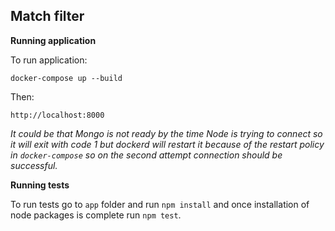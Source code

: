 Match filter
---

**Running application**

To run application:

    docker-compose up --build

Then:

    http://localhost:8000

_It could be that Mongo is not ready by the time Node is trying to connect so it will exit with code 1 but dockerd will restart it because of the restart policy in `docker-compose` so on the second attempt connection should be successful._

**Running tests**

To run tests go to `app` folder and run `npm install` and once installation of node packages is complete
run `npm test`.
